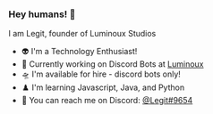### Hey humans! 👋

I am Legit, founder of Luminoux Studios

- 👽 I'm a Technology Enthusiast!
- 👀 Currently working on Discord Bots at [Luminoux](https://github.com/Luminoux)
- 🛸 I'm available for hire - discord bots only!
- ♟️ I'm learning Javascript, Java, and Python
- 🍰 You can reach me on Discord: [@Legit#9654](https://discord.gg/Luminoux)
